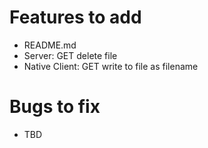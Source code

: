 # Features to add
* README.md
* Server: GET delete file
* Native Client: GET write to file as filename
# Bugs to fix
* TBD

